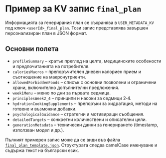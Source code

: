 # Пример за KV запис `final_plan`

Информацията за генерирания план се съхранява в `USER_METADATA_KV` под ключ `<userId>_final_plan`. Този запис представлява завършен персонализиран план в JSON формат.

## Основни полета

- `profileSummary` – кратък преглед на целта, медицинските особености и предпочитанията на потребителя.
- `caloriesMacros` – препоръчителен дневен калориен прием и съотношение на макронутриенти.
- `allowedForbiddenFoods` – списък с основни позволени и ограничени храни, включително допълнителни предложения.
- `week1Menu` – меню по дни за първата седмица.
- `principlesWeek2_4` – принципи и насоки за седмици 2‑4.
- `hydrationCookingSupplements` – препоръки за хидратация, методи на готвене и възможни добавки.
- `psychologicalGuidance` – стратегии и мотивиращи съобщения.
- `detailedTargets` – конкретни количествени и описателни цели.
- `generationMetadata` – технически данни за генерирането (timestamp, използван модел и др.).

Пълният примерен запис може да се види във файла [`final_plan_template.json`](final_plan_template.json). Структурата следва camelCase именуване и съдържа текст на български език.

